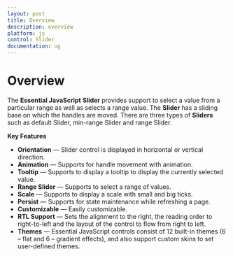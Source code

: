 ```yaml
---
layout: post
title: Overview
description: overview
platform: js
control: Slider
documentation: ug
---
```


# Overview

The **Essential JavaScript** **Slider** provides support to select a value from a particular range as well as selects a range value. The **Slider** has a sliding base on which the handles are moved. There are three types of **Sliders** such as default Slider, min-range Slider and range Slider. 

**Key Features**

* **Orientation** — Slider control is displayed in horizontal or vertical direction.
* **Animation** — Supports for handle movement with animation.
* **Tooltip** — Supports to display a tooltip to display the currently selected value.
* **Range Slider** — Supports to select a range of values.
* **Scale** — Supports to display a scale with small and big ticks.
* **Persist** — Supports for state maintenance while refreshing a page.
* **Customizable** — Easily customizable.
* **RTL Support** — Sets the alignment to the right, the reading order to right-to-left and the layout of the control to flow from right to left.
* **Themes** — Essential JavaScript controls consist of 12 built-in themes (6 – flat and 6 – gradient effects), and also support custom skins to set user-defined themes.



